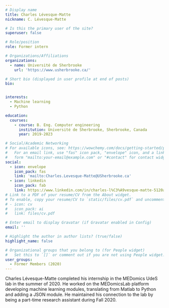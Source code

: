 ```yaml
---
# Display name
title: Charles Lévesque-Matte
nickname: C. Lévesque-Matte

# Is this the primary user of the site?
superuser: false

# Role/position
role: Former intern

# Organizations/Affiliations
organizations:
  - name: Université de Sherbrooke
    url: 'https://www.usherbrooke.ca/'

# Short bio (displayed in user profile at end of posts)
bio: 


interests:
  - Machine learning
  - Python

education:
  courses:
    - course: B. Eng. Computer engineering
      institution: Université de Sherbrooke, Sherbrooke, Canada
      year: 2019-2023

# Social/Academic Networking
# For available icons, see: https://wowchemy.com/docs/getting-started/page-builder/#icons
#   For an email link, use "fas" icon pack, "envelope" icon, and a link in the
#   form "mailto:your-email@example.com" or "#contact" for contact widget.
social:
  - icon: envelope
    icon_pack: fas
    link: 'mailto:Charles.Levesque-Matte@USherbrooke.ca'
  - icon: linkedin
    icon_pack: fab
    link: https://www.linkedin.com/in/charles-l%C3%A9vesque-matte-5120a112b/
# Link to a PDF of your resume/CV from the About widget.
# To enable, copy your resume/CV to `static/files/cv.pdf` and uncomment the lines below.
# - icon: cv
#   icon_pack: ai
#   link: files/cv.pdf

# Enter email to display Gravatar (if Gravatar enabled in Config)
email: ''

# Highlight the author in author lists? (true/false)
highlight_name: false

# Organizational groups that you belong to (for People widget)
#   Set this to `[]` or comment out if you are not using People widget.
user_groups:
  - Former Members (2020)
---
```


Charles Lévesque-Matte completed his internship in the MEDomics UdeS lab in the summer of 2020. He worked on the 
MEDomicsLab platform developing machine learning modules, translating from Matlab to Python and adding a JSON module. 
He maintained his connection to the lab by being a part-time research assistant during Fall 2020.
